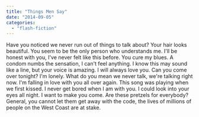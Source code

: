 ```yaml
---
title: "Things Men Say"
date: "2014-09-05"
categories: 
  - "flash-fiction"
---
```


Have you noticed we never run out of things to talk about? Your hair looks beautiful. You seem to be the only person who understands me. I'll be honest with you, I've never felt like this before. You cure my blues. A condom numbs the sensation, I can't feel anything. I know this may sound like a line, but your voice is amazing. I will always love you. Can you come over tonight? I'm lonely. What do you mean we never talk, we're talking right now. I'm falling in love with you all over again. This song was playing when we first kissed. I never get bored when I am with you. I could look into your eyes all night. I want to make you come. Are these pretzels for everybody? General, you cannot let them get away with the code, the lives of millions of people on the West Coast are at stake.
